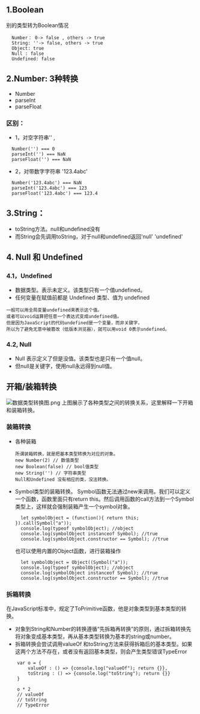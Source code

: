 ## 1.Boolean
别的类型转为Boolean情况
```
  Number： 0-> false , others -> true
  String: ''-> false, others -> true
  Object: true
  Null : false
  Undefined: false
```
## 2.Number: 3种转换
  + Number
  + parseInt
  + parseFloat
### 区别：

  + 1，对空字符串'' ,
  ```
    Number('') === 0
    parseInt('') === NaN
    parseFloat('') === NaN
  ```
  + 2，对带数字字符串 '123.4abc'
  ```
    Number('123.4abc') === NaN
    parseInt('123.4abc') === 123
    parseFloat('123.4abc') === 123.4
  ```

## 3.String：
+ toString方法。null和undefined没有
+ 而String会先调用toString，对于null和undefined返回'null' 'undefined'

## 4. Null 和 Undefined
### 4.1，Undefined 
+ 数据类型。表示未定义。该类型只有一个值undefined。
+ 任何变量在赋值前都是 Undefined 类型、值为 undefined
```
一般可以用全局变量undefined来表示这个值。
或者可以void运算把任意一个表达式变成undefined值。
但是因为JavaScript的代码undefined是一个变量，而非关键字，
所以为了避免无意中被篡改（低版本浏览器），就可以用void 0表示undefined。
```
### 4.2, Null
+ Null 表示定义了但是没值。该类型也是只有一个值null。
+ 但null是关键字，使用null永远得到null值。

## 开箱/装箱转换

![数据类型转换图.png](https://github.com/Hillkinsh/javascript/blob/master/image/%E6%95%B0%E6%8D%AE%E7%B1%BB%E5%9E%8B%E8%BD%AC%E6%8D%A2.jpg)
上图展示了各种类型之间的转换关系，这里解释一下开箱和装箱转换。
### 装箱转换
+ 各种装箱
  ```
  所谓装箱转换，就是把基本类型转换为对应的对象。
  new Number(2) // 数值类型
  new Boolean(false) // bool值类型
  new String('') // 字符串类型
  Null和Undefined 没有相应的类，没法转换。
  ```
+ Symbol类型的装箱转换。
  Symbol函数无法通过new来调用。我们可以定义一个函数，函数里面只有return this。然后调用函数的call方法到一个Symbol类型上，这样就会强制装箱产生一个symbol对象。
  ```
    let symbolObject = (function(){ return this; }).call(Symbol("a"));
    console.log(typeof symbolObject); //object
    console.log(symbolObject instanceof Symbol); //true
    console.log(symbolObject.constructor == Symbol); //true

  ```
  也可以使用内置的Object函数，进行装箱操作
  ```
    let symbolObject = Object((Symbol("a"));
    console.log(typeof symbolObject); //object
    console.log(symbolObject instanceof Symbol); //true
    console.log(symbolObject.constructor == Symbol); //true
  ```
### 拆箱转换
在JavaScript标准中，规定了ToPrimitive函数，他是对象类型到基本类型的转换。
+ 对象到String和Number的转换遵循“先拆箱再转换”的原则，通过拆箱转换先将对象变成基本类型，再从基本类型转换为基本的string或number。
+ 拆箱转换会尝试调用valueOf 和toString方法来获得拆箱后的基本类型。如果这两个方法不存在，或者没有返回基本类型，则会产生类型错误TypeError

```
    var o = {
        valueOf : () => {console.log("valueOf"); return {}},
        toString : () => {console.log("toString"); return {}}
    }

    o * 2
    // valueOf
    // toString
    // TypeError

```
